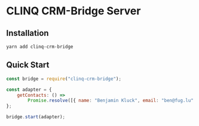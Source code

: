# CLINQ CRM-Bridge Server

## Installation

```shell
yarn add clinq-crm-bridge
```

## Quick Start

```js
const bridge = require("clinq-crm-bridge");

const adapter = {
	getContacts: () =>
		Promise.resolve([{ name: "Benjamin Kluck", email: "ben@fug.lu" }])
};

bridge.start(adapter);
```

